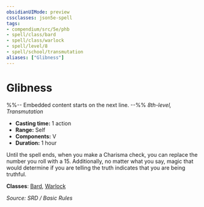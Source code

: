 ```yaml
---
obsidianUIMode: preview
cssclasses: json5e-spell
tags:
- compendium/src/5e/phb
- spell/class/bard
- spell/class/warlock
- spell/level/8
- spell/school/transmutation
aliases: ["Glibness"]
---
```

# Glibness
%%-- Embedded content starts on the next line. --%%
*8th-level, Transmutation*  

- **Casting time:** 1 action
- **Range:** Self
- **Components:** V
- **Duration:** 1 hour

Until the spell ends, when you make a Charisma check, you can replace the number you roll with a 15. Additionally, no matter what you say, magic that would determine if you are telling the truth indicates that you are being truthful.

**Classes**: [Bard](Bard.md), [Warlock](System%20Resources/DND%20Wiki/Classes/Warlock/Warlock.md)

*Source: SRD / Basic Rules*